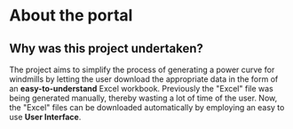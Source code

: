 # About the portal

## Why was this project undertaken?

The project aims to simplify the process of generating a power curve for windmills by letting the user download the appropriate data in the form of an **easy-to-understand** Excel workbook. Previously the "Excel" file was being generated manually, thereby wasting a lot of time of the user. Now, the "Excel" files can be downloaded automatically by employing an easy to use **User Interface**.  
